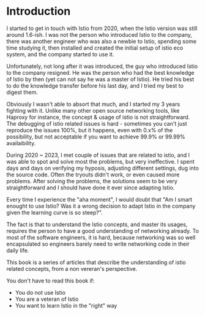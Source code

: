 # Introduction

I started to get in touch with Istio from 2020, when the Istio version was still around 1.6-ish. I was not the person who introduced Istio to the company, there was another engineer who was also a newbie to Istio, spending some time studying it, then installed and created the initial setup of istio eco system, and the company started to use it.

Unfortunately, not long after it was introduced, the guy who introduced Istio to the company resigned. He was the person who had the best knowledge of Istio by then (yet can not say he was a master of Istio). He tried his best to do the knowledge transfer before his last day, and I tried my best to digest them.

Obviously I wasn't able to absort that much, and I started my 3 years fighting with it. Unlike many other open source networking tools, like Haproxy for instance, the concept & usage of istio is not straightforward. The debugging of istio related issues is hard - sometimes you can't just reproduce the issues 100%, but it happens, even with 0.x% of the possibility, but not acceptable if you want to achieve 99.9% or 99.99% availaibility.

During 2020 ~ 2023, I met couple of issues that are related to istio, and I was able to spot and solve most the problems, but very ineffective. I spent days and days on verifying my hyposis, adjusting different settings, dug into the source code. Often the tryouts didn't work, or even caused more problems. After solving the problems, the solutions seem to be very straightforward and I should have done it ever since adapting Istio. 

Every time I experience the "aha moment", I would doubt that "Am I smart enought to use Istio? Was it a wrong decision to adapt Istio in the company given the learning curve is so steep?". 

The fact is that to understand the Istio concepts, and master its usages, requires the person to have a good understanding of networking already. To most of the software engineers, it is hard, because networking was so well encapsulated so engineers barely need to write networking code in their daily life.


This book is a series of articles that describe the understanding of istio related concepts, from a non vereran's perspective.

You don't have to read this book if:

* You do not use Istio
* You are a veteran of Istio
* You want to learn Istio in the "right" way
